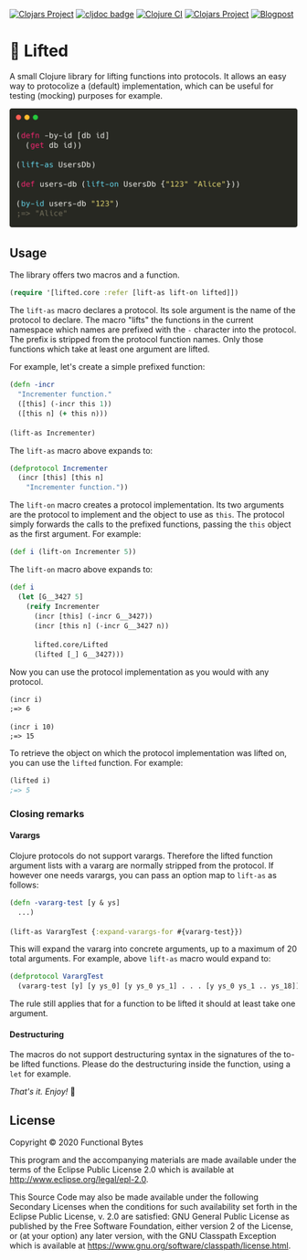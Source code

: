 [![Clojars Project](https://img.shields.io/clojars/v/functionalbytes/lifted.svg)](https://clojars.org/functionalbytes/lifted)
[![cljdoc badge](https://cljdoc.org/badge/functionalbytes/lifted)](https://cljdoc.org/d/functionalbytes/lifted/CURRENT)
[![Clojure CI](https://github.com/aroemers/lifted/workflows/Clojure%20CI/badge.svg?branch=master)](https://github.com/aroemers/lifted/actions?query=workflow%3A%22Clojure+CI%22)
[![Clojars Project](https://img.shields.io/clojars/dt/functionalbytes/lifted?color=blue)](https://clojars.org/functionalbytes/lifted)
[![Blogpost](https://img.shields.io/badge/blog-Introducing%20lifted-blue)](https://functionalbytes.nl/clojure/lifted/protocols/2020/06/11/lifted.html)

# 🚡 Lifted

A small Clojure library for lifting functions into protocols.
It allows an easy way to protocolize a (default) implementation, which can be useful for testing (mocking) purposes for example.

![Banner](banner.png)

## Usage

The library offers two macros and a function.

```clj
(require '[lifted.core :refer [lift-as lift-on lifted]])
```

The `lift-as` macro declares a protocol.
Its sole argument is the name of the protocol to declare.
The macro "lifts" the functions in the current namespace which names are prefixed with the `-` character into the protocol.
The prefix is stripped from the protocol function names.
Only those functions which take at least one argument are lifted.

For example, let's create a simple prefixed function:

```clj
(defn -incr
  "Incrementer function."
  ([this] (-incr this 1))
  ([this n] (+ this n)))

(lift-as Incrementer)
```

The `lift-as` macro above expands to:

```clj
(defprotocol Incrementer
  (incr [this] [this n]
    "Incrementer function."))
```

The `lift-on` macro creates a protocol implementation.
Its two arguments are the protocol to implement and the object to use as `this`.
The protocol simply forwards the calls to the prefixed functions, passing the `this` object as the first argument.
For example:

```clj
(def i (lift-on Incrementer 5))
```

The `lift-on` macro above expands to:

```clj
(def i
  (let [G__3427 5]
    (reify Incrementer
      (incr [this] (-incr G__3427))
      (incr [this n] (-incr G__3427 n))

      lifted.core/Lifted
      (lifted [_] G__3427)))
```

Now you can use the protocol implementation as you would with any protocol.

```
(incr i)
;=> 6

(incr i 10)
;=> 15
```

To retrieve the object on which the protocol implementation was lifted on, you can use the `lifted` function.
For example:

```clj
(lifted i)
;=> 5
```

### Closing remarks

#### Varargs

Clojure protocols do not support varargs.
Therefore the lifted function argument lists with a vararg are normally stripped from the protocol.
If however one needs varargs, you can pass an option map to `lift-as` as follows:

```clj
(defn -vararg-test [y & ys]
  ...)

(lift-as VarargTest {:expand-varargs-for #{vararg-test}})
```

This will expand the vararg into concrete arguments, up to a maximum of 20 total arguments.
For example, above `lift-as` macro would expand to:

```clj
(defprotocol VarargTest
  (vararg-test [y] [y ys_0] [y ys_0 ys_1] . . . [y ys_0 ys_1 .. ys_18]))
```

The rule still applies that for a function to be lifted it should at least take one argument.

#### Destructuring

The macros do not support destructuring syntax in the signatures of the to-be lifted functions.
Please do the destructuring inside the function, using a `let` for example.

_That's it. Enjoy!_ 🚀

## License

Copyright © 2020 Functional Bytes

This program and the accompanying materials are made available under the
terms of the Eclipse Public License 2.0 which is available at
http://www.eclipse.org/legal/epl-2.0.

This Source Code may also be made available under the following Secondary
Licenses when the conditions for such availability set forth in the Eclipse
Public License, v. 2.0 are satisfied: GNU General Public License as published by
the Free Software Foundation, either version 2 of the License, or (at your
option) any later version, with the GNU Classpath Exception which is available
at https://www.gnu.org/software/classpath/license.html.
